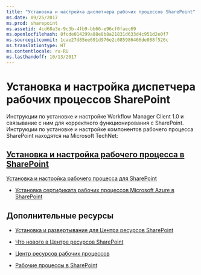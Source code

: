 ```yaml
---
title: "Установка и настройка диспетчера рабочих процессов SharePoint"
ms.date: 09/25/2017
ms.prod: sharepoint
ms.assetid: 4cd68a3e-9c3b-4fb9-bb66-e96cf0faec69
ms.openlocfilehash: 8fcde014299a88e8b8a21831d633d4c951d2e0f7
ms.sourcegitcommit: 1cae27d85ee691d976e2c085986466de088f526c
ms.translationtype: HT
ms.contentlocale: ru-RU
ms.lasthandoff: 10/13/2017
---
```

# <a name="set-up-and-configure-sharepoint-workflow-manager"></a>Установка и настройка диспетчера рабочих процессов SharePoint
Инструкции по установке и настройке Workflow Manager Client 1.0 и связывание с ним для корректного функционирования с SharePoint. Инструкции по установке и настройке компонентов рабочего процесса SharePoint находятся на Microsoft TechNet:
  
    
    

 
  [Установка и настройка рабочего процесса в SharePoint](http://technet.microsoft.com/en-us/library/jj658586%28v=office.15%29)
-  
  [Установка и настройка рабочего процесса для SharePoint](http://technet.microsoft.com/en-us/library/jj658588%28v=office.15%29)
    
  
-  
  [Установка сертификата рабочих процессов Microsoft Azure в SharePoint](http://technet.microsoft.com/en-us/library/jj658589%28v=office.15%29)
    
  

## <a name="additional-resources"></a>Дополнительные ресурсы


-  [Установка и развертывание для Центра ресурсов SharePoint](http://technet.microsoft.com/en-US/sharepoint/fp142376)
    
  
-  [Что нового в Центре ресурсов SharePoint](http://technet.microsoft.com/en-US/sharepoint/fp142374)
    
  
-  [Центр ресурсов рабочих процессов](http://technet.microsoft.com/en-US/sharepoint/jj556245)
    
  
-  [Рабочие процессы в SharePoint](workflows-in-sharepoint.md)
    
  

